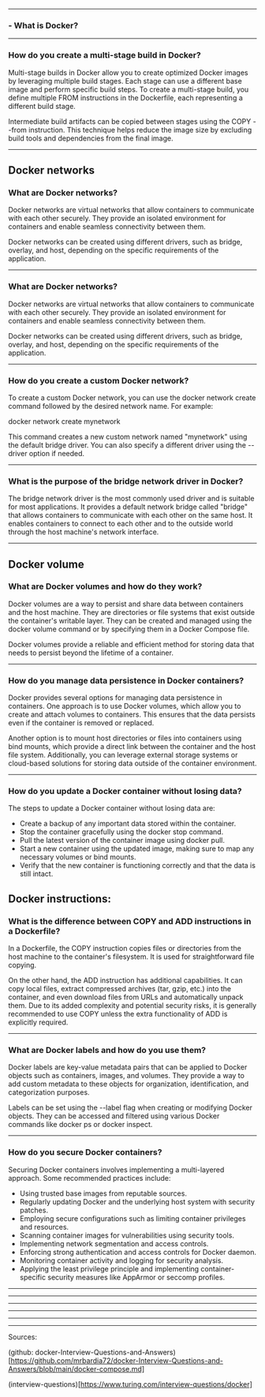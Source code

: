 __________
### - What is Docker?
__________

###  How do you create a multi-stage build in Docker?
Multi-stage builds in Docker allow you to create optimized Docker images by leveraging multiple build stages. Each stage can use a different base image and perform specific build steps. To create a multi-stage build, you define multiple FROM instructions in the Dockerfile, each representing a different build stage.

Intermediate build artifacts can be copied between stages using the COPY --from instruction. This technique helps reduce the image size by excluding build tools and dependencies from the final image.
__________

## Docker networks

###  What are Docker networks?
Docker networks are virtual networks that allow containers to communicate with each other securely. They provide an isolated environment for containers and enable seamless connectivity between them.

Docker networks can be created using different drivers, such as bridge, overlay, and host, depending on the specific requirements of the application.
__________

###  What are Docker networks?
Docker networks are virtual networks that allow containers to communicate with each other securely. They provide an isolated environment for containers and enable seamless connectivity between them.

Docker networks can be created using different drivers, such as bridge, overlay, and host, depending on the specific requirements of the application.
__________

### How do you create a custom Docker network?

To create a custom Docker network, you can use the docker network create command followed by the desired network name. For example:

docker network create mynetwork

This command creates a new custom network named "mynetwork" using the default bridge driver. You can also specify a different driver using the --driver option if needed.
__________

### What is the purpose of the bridge network driver in Docker?

The bridge network driver is the most commonly used driver and is suitable for most applications. It provides a default network bridge called "bridge" that allows containers to communicate with each other on the same host. It enables containers to connect to each other and to the outside world through the host machine's network interface.
__________

## Docker volume

### What are Docker volumes and how do they work?

Docker volumes are a way to persist and share data between containers and the host machine. They are directories or file systems that exist outside the container's writable layer. They can be created and managed using the docker volume command or by specifying them in a Docker Compose file.

Docker volumes provide a reliable and efficient method for storing data that needs to persist beyond the lifetime of a container.
__________

### How do you manage data persistence in Docker containers?

Docker provides several options for managing data persistence in containers. One approach is to use Docker volumes, which allow you to create and attach volumes to containers. This ensures that the data persists even if the container is removed or replaced.

Another option is to mount host directories or files into containers using bind mounts, which provide a direct link between the container and the host file system. Additionally, you can leverage external storage systems or cloud-based solutions for storing data outside of the container environment.
__________

### How do you update a Docker container without losing data?

The steps to update a Docker container without losing data are:

- Create a backup of any important data stored within the container.
- Stop the container gracefully using the docker stop command.
- Pull the latest version of the container image using docker pull.
- Start a new container using the updated image, making sure to map any necessary volumes or bind mounts.
- Verify that the new container is functioning correctly and that the data is still intact.

## Docker instructions:

### What is the difference between COPY and ADD instructions in a Dockerfile?

In a Dockerfile, the COPY instruction copies files or directories from the host machine to the container's filesystem. It is used for straightforward file copying.

On the other hand, the ADD instruction has additional capabilities. It can copy local files, extract compressed archives (tar, gzip, etc.) into the container, and even download files from URLs and automatically unpack them. Due to its added complexity and potential security risks, it is generally recommended to use COPY unless the extra functionality of ADD is explicitly required.
__________
### What are Docker labels and how do you use them?

Docker labels are key-value metadata pairs that can be applied to Docker objects such as containers, images, and volumes. They provide a way to add custom metadata to these objects for organization, identification, and categorization purposes.

Labels can be set using the --label flag when creating or modifying Docker objects. They can be accessed and filtered using various Docker commands like docker ps or docker inspect.
__________
### How do you secure Docker containers?

Securing Docker containers involves implementing a multi-layered approach. Some recommended practices include:

- Using trusted base images from reputable sources.
- Regularly updating Docker and the underlying host system with security patches.
- Employing secure configurations such as limiting container privileges and resources.
- Scanning container images for vulnerabilities using security tools.
- Implementing network segmentation and access controls.
- Enforcing strong authentication and access controls for Docker daemon.
- Monitoring container activity and logging for security analysis.
- Applying the least privilege principle and implementing container-specific security measures like AppArmor or seccomp profiles.

__________

__________

__________

__________

__________

__________

Sources: 

(github: docker-Interview-Questions-and-Answers)[https://github.com/mrbardia72/docker-Interview-Questions-and-Answers/blob/main/docker-compose.md]

(interview-questions)[https://www.turing.com/interview-questions/docker]